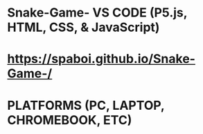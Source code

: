 # Snake-Game- VS CODE (P5.js, HTML, CSS, & JavaScript)
# https://spaboi.github.io/Snake-Game-/
# PLATFORMS (PC, LAPTOP, CHROMEBOOK, ETC)
